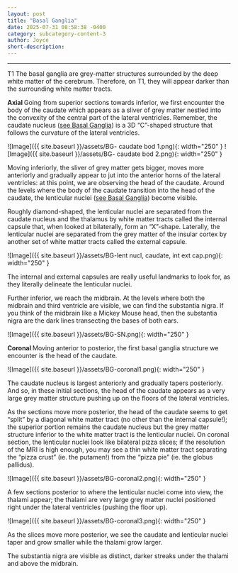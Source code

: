 ```yaml
---
layout: post
title: "Basal Ganglia"
date: 2025-07-31 08:58:38 -0400
category: subcategory-content-3
author: Joyce
short-description: 
---
```


-----
T1
The basal ganglia are grey-matter structures surrounded by the deep white matter of the cerebrum. Therefore, on T1, they will appear darker than the surrounding white matter tracts.

<b> Axial </b>
Going from superior sections towards inferior, we first encounter the body of the caudate which appears as a sliver of grey matter nestled into the convexity of the central part of the lateral ventricles. 
Remember, the caudate nucleus (<a href="{{ site.baseurl }}/subcategory-content-2/second-content-post">see Basal Ganglia</a>) is a 3D “C”-shaped structure that follows the curvature of the lateral ventricles.

![Image]({{ site.baseurl }}/assets/BG- caudate bod 1.png){: width="250" }
![Image]({{ site.baseurl }}/assets/BG- caudate bod 2.png){: width="250" }

Moving inferiorly, the sliver of grey matter gets bigger, moves more anteriorly and gradually appear to jut into the anterior horns of the lateral ventricles: at this point, we are observing the head of the caudate.
Around the levels where the body of the caudate transition into the head of the caudate, the lenticular nuclei (<a href="{{ site.baseurl }}/subcategory-content-2/second-content-post">see Basal Ganglia</a>) become visible. 

Roughly diamond-shaped, the lenticular nuclei are separated from the caudate nucleus and the thalamus by white matter tracts called the internal capsule that, when looked at bilaterally, form an “X”-shape. 
Laterally, the lenticular nuclei are separated from the grey matter of the insular cortex by another set of white matter tracts called the external capsule.

![Image]({{ site.baseurl }}/assets/BG-lent nucl, caudate, int ext cap.png){: width="250" }

The internal and external capsules are really useful landmarks to look for, as they literally delineate the lenticular nuclei.

Further inferior, we reach the midbrain. 
At the levels where both the midbrain and third ventricle are visible, we can find the substantia nigra. 
If you think of the midbrain like a Mickey Mouse head, then the substantia nigra are the dark lines transecting the bases of both ears.

![Image]({{ site.baseurl }}/assets/BG-SN.png){: width="250" }

<b> Coronal </b>
Moving anterior to posterior, the first basal ganglia structure we encounter is the head of the caudate. 

![Image]({{ site.baseurl }}/assets/BG-coronal1.png){: width="250" }

The caudate nucleus is largest anteriorly and gradually tapers posteriorly. 
And so, in these initial sections, the head of the caudate appears as a very large grey matter structure pushing up on the floors of the lateral ventricles. 

As the sections move more posterior, the head of the caudate seems to get “split” by a diagonal white matter tract (no other than the internal capsule!); the superior portion remains the caudate nucleus but the grey matter structure inferior to the white matter tract is the lenticular nuclei. 
On coronal section, the lenticular nuclei look like bilateral pizza slices; if the resolution of the MRI is high enough, you may see a thin white matter tract separating the “pizza crust” (ie. the putamen!) from the “pizza pie” (ie. the globus pallidus).

![Image]({{ site.baseurl }}/assets/BG-coronal2.png){: width="250" }

A few sections posterior to where the lenticular nuclei come into view, the thalami appear; the thalami are very large grey matter nuclei positioned right under the lateral ventricles (pushing the floor up). 

![Image]({{ site.baseurl }}/assets/BG-coronal3.png){: width="250" }

As the slices move more posterior, we see the caudate and lenticular nuclei taper and grow smaller while the thalami grow larger.

The substantia nigra are visible as distinct, darker streaks under the thalami and above the midbrain.

